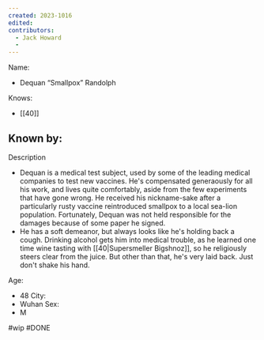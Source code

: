 ```yaml
---
created: 2023-1016
edited:
contributors:
  - Jack Howard
  - 
---
```


Name:
- Dequan “Smallpox” Randolph

Knows:
- [[40]]

Known by:
- 

Description
- Dequan is a medical test subject, used by some of the leading medical companies to test new vaccines. He's compensated generaously for all his work, and lives quite comfortably, aside from the few experiments that have gone wrong. He received his nickname-sake after a particularly rusty vaccine reintroduced smallpox to a local sea-lion population. Fortunately, Dequan was not held responsible for the damages because of some paper he signed.
- He has a soft demeanor, but always looks like he's holding back a cough. Drinking alcohol gets him into medical trouble, as he learned one time wine tasting with [[40|Supersmeller Bigshnoz]], so he religiously steers clear from the juice. But other than that, he's very laid back. Just don't shake his hand.


Age:
- 48
City:
- Wuhan
Sex:
- M

#wip
#DONE
